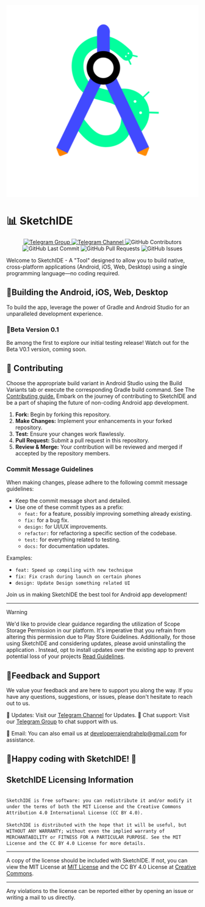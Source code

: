 <p align="center">
  <img src="https://github.com/sketchide/SketchIDE/blob/master/android/app/src/main/ic_launcher-playstore.png">
</p>

# 📊 SketchIDE
<p align="center">
  <a href="https://t.me/sketchidegroup">
    <img src="https://img.shields.io/badge/Telegram-Group-blue?logo=telegram" alt="Telegram Group">
  </a>
  <a href="https://t.me/sketchide">
    <img src="https://img.shields.io/badge/Telegram-Channel-blue?logo=telegram" alt="Telegram Channel">
  </a>
  <img src="https://img.shields.io/github/contributors/androidbulb/SketchIDE" alt="GitHub Contributors">
  <img src="https://img.shields.io/github/last-commit/androidbulb/SketchIDE" alt="GitHub Last Commit">
  <img src="https://img.shields.io/github/issues-pr/androidbulb/SketchIDE" alt="GitHub Pull Requests">
  <img src="https://img.shields.io/github/issues/androidbulb/SketchIDE" alt="GitHub Issues">
</p>

Welcome to SketchIDE - A "Tool" designed to allow you to build native, cross-platform applications (Android, iOS, Web, Desktop) using a single programming language—no coding required.

## 📱Building the Android, iOS, Web, Desktop
To build the app, leverage the power of Gradle and Android Studio for an unparalleled development experience.

### 🤖Beta Version 0.1
Be among the first to explore our initial testing release! Watch out for the Beta V0.1 version, coming soon.


## 🤝 Contributing

Choose the appropriate build variant in Android Studio using the Build Variants tab or execute the corresponding Gradle build command.
See The[ Contributing guide.](./CONTRIBUTING.md)
Embark on the journey of contributing to SketchIDE and be a part of shaping the future of non-coding Android app development.

1. **Fork:** Begin by forking this repository.
2. **Make Changes:** Implement your enhancements in your forked repository.
3. **Test:** Ensure your changes work flawlessly.
4. **Pull Request:** Submit a pull request in this repository.
5. **Review & Merge:** Your contribution will be reviewed and merged if accepted by the repository members.


### Commit Message Guidelines

When making changes, please adhere to the following commit message guidelines:

- Keep the commit message short and detailed.
- Use one of these commit types as a prefix:
    - `feat:` for a feature, possibly improving something already existing.
    - `fix:` for a bug fix.
    - `design:` for UI/UX improvements.
    - `refactor:` for refactoring a specific section of the codebase.
    - `test:` for everything related to testing.
    - `docs:` for documentation updates.

Examples:
- `feat: Speed up compiling with new technique`
- `fix: Fix crash during launch on certain phones`
- `design: Update Design something related UI`

Join us in making SketchIDE the best tool for Android app development!

---

> [!Warning]
> We'd like to provide clear guidance regarding the utilization of Scope Storage Permission in our platform. It's imperative that you refrain from altering this permission due to Play
> Store Guidelines. Additionally, for those using SketchIDE and considering updates, please avoid uninstalling the application . Instead, opt to install updates over the existing app
> to prevent potential loss of your projects  [Read Guidelines](https://developer.android.com/about/versions/11/privacy/storage).

## 📢Feedback and Support

We value your feedback and are here to support you along the way. If you have any questions, suggestions, or issues, please don't hesitate to reach out to us.

💬 Updates: Visit our [Telegram Channel](https://t.me/sketchide) for Updates.
💬 Chat support: Visit our [Telegram Group](https://t.me/sketchidegroup) to chat support with us.

📧 Email: You can also email us at developerrajendrahelp@gmail.com for assistance.


## 🎉Happy coding with SketchIDE! 🎉

## SketchIDE Licensing Information

```

SketchIDE is free software: you can redistribute it and/or modify it under the terms of both the MIT License and the Creative Commons Attribution 4.0 International License (CC BY 4.0).

SketchIDE is distributed with the hope that it will be useful, but WITHOUT ANY WARRANTY; without even the implied warranty of MERCHANTABILITY or FITNESS FOR A PARTICULAR PURPOSE. See the MIT License and the CC BY 4.0 License for more details.

```

---
A copy of the license should be included with SketchIDE. If not, you can view the MIT License at [MIT License](https://opensource.org/licenses/MIT) and the CC BY 4.0 License at [Creative Commons](https://creativecommons.org/licenses/by/4.0/).

---


Any violations to the license can be reported either by opening an issue or writing a mail to us
directly.

